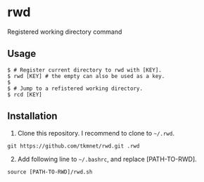# rwd
Registered working directory command

## Usage
```
$ # Register current directory to rwd with [KEY].
$ rwd [KEY] # the empty can also be used as a key.
$
$ # Jump to a refistered working directory.
$ rcd [KEY]
```

## Installation
1. Clone this repository. I recommend to clone to `~/.rwd`.
```
git https://github.com/tkmnet/rwd.git .rwd
```
2. Add following line to `~/.bashrc`, and replace [PATH-TO-RWD].
```
source [PATH-TO-RWD]/rwd.sh
```
